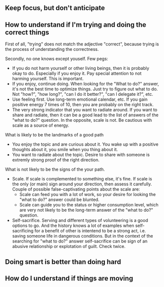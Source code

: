
## Keep focus, but don't anticipate 


## How to understand if I'm trying and doing the correct things
First of all, "trying" does not match the adjective "correct", because trying is the process of understanding the correctness. 

Secondly, no one knows except youself. Few pegs:
* If you do not harm yourself or other living beings, then it is probably okay to do. Especially if you enjoy it. Pay special attention to not harming yourself. This is important.
* If you enjoy, continue doing. When looking for the "What to do?" answer, it's not the best time to optimize things. Just try to figure out what to do. Not "how?", "how long?", "can I do it better?", "can I delegate it?", etc. 
* Use feeling first. Use long-term emotional calendar, etc. If you gain positive energy 7 times of 10, then you are probably on the right track. 
* The very strong indicator that you want to radiate around. If you want to share and radiate, then it can be a good lead to the list of answers of the "what to do?" question. In the opposite, scale is not. Be cautious with scale as a source of energy. 

What is likely to be the landmarks of a good path
* You enjoy the topic and are curious about it. You wake up with a positive thoughts about it, you smile when you thing about it. 
* You want to radiate about the topic. Desire to share with someone is extremly strong proof of the right direction. 

What is not likely to be the signs of the your path. 
* Scale. If scale is complemented to something else, it's fine. If scale is the only (or main) sign around your direction, then assess it carefully. Couple of possible false-captivating points about the scale are: 
    * Scale can feed you with a lot of work, so your desire for looking the "what to do?" answer could be blunted. 
    * Scale can guide you to the status or higher consumption level, which are very not likely to be the long-term answer of the "what to do?" question. 
* Self-sacrifice. Serving and different types of volunteering is a good options to go. And the history knows a lot of examples when self-sacrificing for a benefit of other is intentend to be a strong act, i.e. saving someone life in dangerous conditions. But in the context of the searching for "what to do?" answer self-sacrifice can be sign of an abusive relationship or explotation of guilt. Check twice. 

## Doing smart is better than doing hard

## How do I understand if things are moving